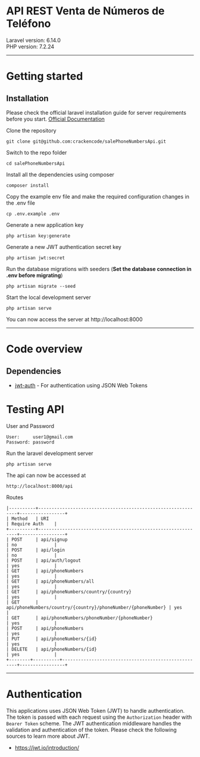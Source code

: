 # API REST Venta de Números de Teléfono

Laravel version: 6.14.0 <br>
PHP version: 7.2.24

----------

# Getting started

## Installation

Please check the official laravel installation guide for server requirements before you start. [Official Documentation](https://laravel.com/docs/5.4/installation#installation)


Clone the repository

    git clone git@github.com:crackencode/salePhoneNumbersApi.git

Switch to the repo folder

    cd salePhoneNumbersApi

Install all the dependencies using composer

    composer install

Copy the example env file and make the required configuration changes in the .env file

    cp .env.example .env

Generate a new application key

    php artisan key:generate

Generate a new JWT authentication secret key

    php artisan jwt:secret

Run the database migrations with seeders (**Set the database connection in .env before migrating**)

    php artisan migrate --seed

Start the local development server

    php artisan serve

You can now access the server at http://localhost:8000

----------

# Code overview

## Dependencies

- [jwt-auth](https://github.com/tymondesigns/jwt-auth) - For authentication using JSON Web Tokens

# Testing API

User and Password

    User:     user1@gmail.com
    Password: password

Run the laravel development server

    php artisan serve

The api can now be accessed at

    http://localhost:8000/api

Routes

    |----------+--------------------------------------------------------------+-----------------+
    | Method   | URI                                                          | Require Auth    |
    +----------+--------------------------------------------------------------+-----------------+
    | POST     | api/signup                                                   | no              |
    | POST     | api/login                                                    | no              |
    | POST     | api/auth/logout                                              | yes             |
    | GET      | api/phoneNumbers                                             | yes             |
    | GET      | api/phoneNumbers/all                                         | yes             |
    | GET      | api/phoneNumbers/country/{country}                           | yes             |
    | GET      | api/phoneNumbers/country/{country}/phoneNumber/{phoneNumber} | yes             |
    | GET      | api/phoneNumbers/phoneNumber/{phoneNumber}                   | yes             |
    | POST     | api/phoneNumbers                                             | yes             |
    | PUT      | api/phoneNumbers/{id}                                        | yes             |
    | DELETE   | api/phoneNumbers/{id}                                        | yes             |
    +--------+----------+-----------------------------------------------------+-----------------+

----------
 
# Authentication
 
This applications uses JSON Web Token (JWT) to handle authentication. The token is passed with each request using the `Authorization` header with `Bearer Token` scheme. The JWT authentication middleware handles the validation and authentication of the token. Please check the following sources to learn more about JWT.
 
- https://jwt.io/introduction/